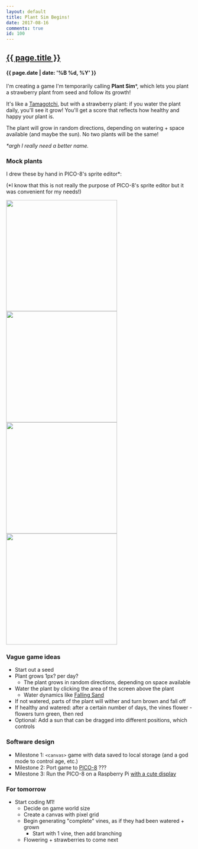 ```yaml
---
layout: default
title: Plant Sim Begins!
date: 2017-08-16
comments: true
id: 100
---
```


## <a href="{{ site.baseurl }}{{ page.url }}">{{ page.title }}</a>
#### {{ page.date | date: '%B %d, %Y' }}

I'm creating a game I'm temporarily calling **Plant Sim**\*, which lets you plant a strawberry plant from seed and follow its growth!

It's like a [Tamagotchi](https://en.wikipedia.org/wiki/Tamagotchi), but with a strawberry plant: if you water the plant daily, you'll see it grow! You'll get a score that reflects how healthy and happy your plant is.

The plant will grow in random directions, depending on watering + space available (and maybe the sun). No two plants will be the same!

*\*argh I really need a better name.*

### Mock plants

I drew these by hand in PICO-8's sprite editor\*:

(\*I know that this is not really the purpose of PICO-8's sprite editor but it was convenient for my needs!)

<img src="{{ site.url }}{{ site.baseurl }}/assets/images/mock1-seed.png" height="300" />
<img src="{{ site.url }}{{ site.baseurl }}/assets/images/mock2-sprout.png" height="300" />
<img src="{{ site.url }}{{ site.baseurl }}/assets/images/mock3-flowers.png" height="300" />
<img src="{{ site.url }}{{ site.baseurl }}/assets/images/mock4-strawberries.png" height="300" />

### Vague game ideas

- Start out a seed
- Plant grows 1px? per day?
  - The plant grows in random directions, depending on space available
- Water the plant by clicking the area of the screen above the plant
  - Water dynamics like [Falling Sand](http://nifty.stanford.edu/2017/feinberg-falling-sand/)
- If not watered, parts of the plant will wither and turn brown and fall off
- If healthy and watered: after a certain number of days, the vines flower - flowers turn green, then red
- Optional: Add a sun that can be dragged into different positions, which controls 

### Software design

- Milestone 1: `<canvas>` game with data saved to local storage (and a god mode to control age, etc.)
- Milestone 2: Port game to [PICO-8](https://www.lexaloffle.com/pico-8.php) ???
- Milestone 3: Run the PICO-8 on a Raspberry Pi [with a cute display](https://www.lexaloffle.com/bbs/?tid=3085)

### For tomorrow
- Start coding M1!
  - Decide on game world size
  - Create a canvas with pixel grid
  - Begin generating "complete" vines, as if they had been watered + grown
    - Start with 1 vine, then add branching
  - Flowering + strawberries to come next
